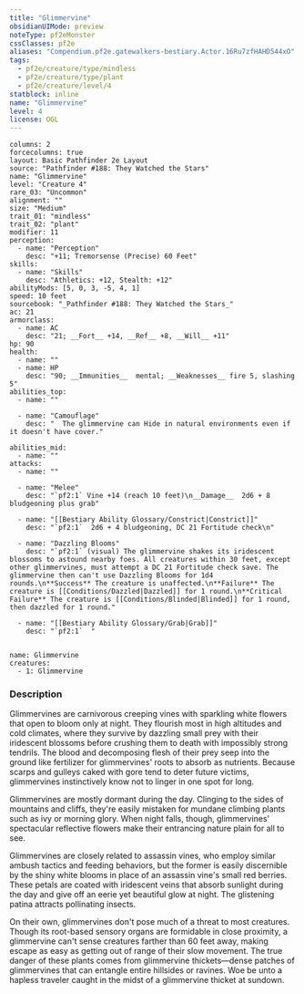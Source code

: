 ```yaml
---
title: "Glimmervine"
obsidianUIMode: preview
noteType: pf2eMonster
cssClasses: pf2e
aliases: "Compendium.pf2e.gatewalkers-bestiary.Actor.16Ru7zfHAHD544xO" 
tags:
  - pf2e/creature/type/mindless
  - pf2e/creature/type/plant
  - pf2e/creature/level/4
statblock: inline
name: "Glimmervine"
level: 4
license: OGL
---
```


```statblock
columns: 2
forcecolumns: true
layout: Basic Pathfinder 2e Layout
source: "Pathfinder #188: They Watched the Stars"
name: "Glimmervine"
level: "Creature 4"
rare_03: "Uncommon"
alignment: ""
size: "Medium"
trait_01: "mindless"
trait_02: "plant"
modifier: 11
perception:
  - name: "Perception"
    desc: "+11; Tremorsense (Precise) 60 Feet"
skills:
  - name: "Skills"
    desc: "Athletics: +12, Stealth: +12"
abilityMods: [5, 0, 3, -5, 4, 1]
speed: 10 feet
sourcebook: "_Pathfinder #188: They Watched the Stars_"
ac: 21
armorclass:
  - name: AC
    desc: "21; __Fort__ +14, __Ref__ +8, __Will__ +11"
hp: 90
health:
  - name: ""
  - name: HP
    desc: "90; __Immunities__  mental; __Weaknesses__ fire 5, slashing 5"
abilities_top:
  - name: ""

  - name: "Camouflage"
    desc: "  The glimmervine can Hide in natural environments even if it doesn't have cover."

abilities_mid:
  - name: ""
attacks:
  - name: ""

  - name: "Melee"
    desc: "`pf2:1` Vine +14 (reach 10 feet)\n__Damage__  2d6 + 8 bludgeoning plus grab"

  - name: "[[Bestiary Ability Glossary/Constrict|Constrict]]"
    desc: "`pf2:1`  2d6 + 4 bludgeoning, DC 21 Fortitude check\n"

  - name: "Dazzling Blooms"
    desc: "`pf2:1` (visual) The glimmervine shakes its iridescent blossoms to astound nearby foes. All creatures within 30 feet, except other glimmervines, must attempt a DC 21 Fortitude check save. The glimmervine then can't use Dazzling Blooms for 1d4 rounds.\n**Success** The creature is unaffected.\n**Failure** The creature is [[Conditions/Dazzled|Dazzled]] for 1 round.\n**Critical Failure** The creature is [[Conditions/Blinded|Blinded]] for 1 round, then dazzled for 1 round."

  - name: "[[Bestiary Ability Glossary/Grab|Grab]]"
    desc: "`pf2:1`  "
 
```

```encounter-table
name: Glimmervine
creatures:
  - 1: Glimmervine
```


### Description
Glimmervines are carnivorous creeping vines with sparkling white flowers that open to bloom only at night. They flourish most in high altitudes and cold climates, where they survive by dazzling small prey with their iridescent blossoms before crushing them to death with impossibly strong tendrils. The blood and decomposing flesh of their prey seep into the ground like fertilizer for glimmervines' roots to absorb as nutrients. Because scarps and gulleys caked with gore tend to deter future victims, glimmervines instinctively know not to linger in one spot for long.

Glimmervines are mostly dormant during the day. Clinging to the sides of mountains and cliffs, they're easily mistaken for mundane climbing plants such as ivy or morning glory. When night falls, though, glimmervines' spectacular reflective flowers make their entrancing nature plain for all to see.

Glimmervines are closely related to assassin vines, who employ similar ambush tactics and feeding behaviors, but the former is easily discernible by the shiny white blooms in place of an assassin vine's small red berries. These petals are coated with iridescent veins that absorb sunlight during the day and give off an eerie yet beautiful glow at night. The glistening patina attracts pollinating insects.

On their own, glimmervines don't pose much of a threat to most creatures. Though its root-based sensory organs are formidable in close proximity, a glimmervine can't sense creatures farther than 60 feet away, making escape as easy as getting out of range of their slow movement. The true danger of these plants comes from glimmervine thickets—dense patches of glimmervines that can entangle entire hillsides or ravines. Woe be unto a hapless traveler caught in the midst of a glimmervine thicket at sundown.
